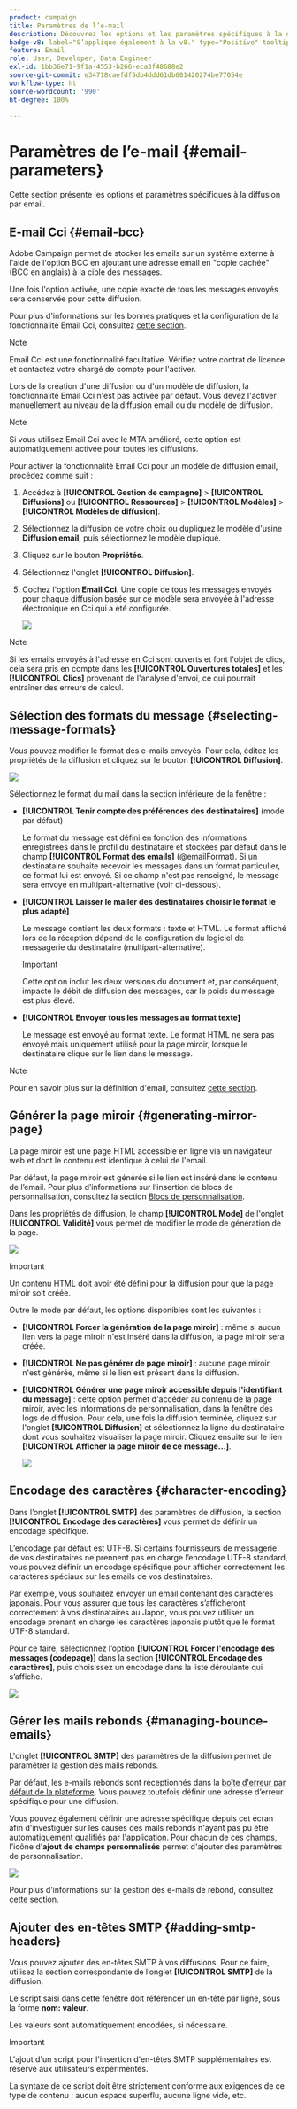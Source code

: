 ```yaml
---
product: campaign
title: Paramètres de l’e-mail
description: Découvrez les options et les paramètres spécifiques à la diffusion e-mail
badge-v8: label="S’applique également à la v8." type="Positive" tooltip="S’applique également à Campaign v8."
feature: Email
role: User, Developer, Data Engineer
exl-id: 1bb36e71-9f1a-4553-b266-eca3f48688e2
source-git-commit: e34718caefdf5db4ddd61db601420274be77054e
workflow-type: ht
source-wordcount: '990'
ht-degree: 100%

---
```


# Paramètres de l’e-mail {#email-parameters}

Cette section présente les options et paramètres spécifiques à la diffusion par email.

## E-mail Cci {#email-bcc}

Adobe Campaign permet de stocker les emails sur un système externe à l&#39;aide de l&#39;option BCC en ajoutant une adresse email en &quot;copie cachée&quot; (BCC en anglais) à la cible des messages.

Une fois l&#39;option activée, une copie exacte de tous les messages envoyés sera conservée pour cette diffusion.

Pour plus d&#39;informations sur les bonnes pratiques et la configuration de la fonctionnalité Email Cci, consultez [cette section](../../installation/using/email-archiving.md).

>[!NOTE]
>
>Email Cci est une fonctionnalité facultative. Vérifiez votre contrat de licence et contactez votre chargé de compte pour l&#39;activer.

Lors de la création d&#39;une diffusion ou d&#39;un modèle de diffusion, la fonctionnalité Email Cci n&#39;est pas activée par défaut. Vous devez l&#39;activer manuellement au niveau de la diffusion email ou du modèle de diffusion.

>[!NOTE]
>
>Si vous utilisez Email Cci avec le MTA amélioré, cette option est automatiquement activée pour toutes les diffusions.

Pour activer la fonctionnalité Email Cci pour un modèle de diffusion email, procédez comme suit :

1. Accédez à **[!UICONTROL Gestion de campagne]** > **[!UICONTROL Diffusions]** ou **[!UICONTROL Ressources]** > **[!UICONTROL Modèles]** > **[!UICONTROL Modèles de diffusion]**.
1. Sélectionnez la diffusion de votre choix ou dupliquez le modèle d&#39;usine **Diffusion email**, puis sélectionnez le modèle dupliqué.
1. Cliquez sur le bouton **Propriétés**.
1. Sélectionnez l&#39;onglet **[!UICONTROL Diffusion]**.
1. Cochez l&#39;option **Email Cci**. Une copie de tous les messages envoyés pour chaque diffusion basée sur ce modèle sera envoyée à l&#39;adresse électronique en Cci qui a été configurée.

   ![](assets/s_ncs_user_wizard_archiving.png)

>[!NOTE]
>
>Si les emails envoyés à l&#39;adresse en Cci sont ouverts et font l&#39;objet de clics, cela sera pris en compte dans les **[!UICONTROL Ouvertures totales]** et les **[!UICONTROL Clics]** provenant de l&#39;analyse d&#39;envoi, ce qui pourrait entraîner des erreurs de calcul.

## Sélection des formats du message {#selecting-message-formats}

Vous pouvez modifier le format des e-mails envoyés. Pour cela, éditez les propriétés de la diffusion et cliquez sur le bouton **[!UICONTROL Diffusion]**.

![](assets/s_ncs_user_wizard_email_param.png)

Sélectionnez le format du mail dans la section inférieure de la fenêtre :

* **[!UICONTROL Tenir compte des préférences des destinataires]** (mode par défaut)

  Le format du message est défini en fonction des informations enregistrées dans le profil du destinataire et stockées par défaut dans le champ **[!UICONTROL Format des emails]** (@emailFormat). Si un destinataire souhaite recevoir les messages dans un format particulier, ce format lui est envoyé. Si ce champ n&#39;est pas renseigné, le message sera envoyé en multipart-alternative (voir ci-dessous).

* **[!UICONTROL Laisser le mailer des destinataires choisir le format le plus adapté]**

  Le message contient les deux formats : texte et HTML. Le format affiché lors de la réception dépend de la configuration du logiciel de messagerie du destinataire (multipart-alternative).

  >[!IMPORTANT]
  >
  >Cette option inclut les deux versions du document et, par conséquent, impacte le débit de diffusion des messages, car le poids du message est plus élevé.

* **[!UICONTROL Envoyer tous les messages au format texte]**

  Le message est envoyé au format texte. Le format HTML ne sera pas envoyé mais uniquement utilisé pour la page miroir, lorsque le destinataire clique sur le lien dans le message.

>[!NOTE]
>
>Pour en savoir plus sur la définition d&#39;email, consultez [cette section](defining-the-email-content.md).

## Générer la page miroir {#generating-mirror-page}

La page miroir est une page HTML accessible en ligne via un navigateur web et dont le contenu est identique à celui de l&#39;email.

Par défaut, la page miroir est générée si le lien est inséré dans le contenu de l’email. Pour plus d’informations sur l’insertion de blocs de personnalisation, consultez la section [Blocs de personnalisation](personalization-blocks.md).

Dans les propriétés de diffusion, le champ **[!UICONTROL Mode]** de l&#39;onglet **[!UICONTROL Validité]** vous permet de modifier le mode de génération de la page.

![](assets/s_ncs_user_wizard_miror_page_mode.png)

>[!IMPORTANT]
>
>Un contenu HTML doit avoir été défini pour la diffusion pour que la page miroir soit créée.

Outre le mode par défaut, les options disponibles sont les suivantes :

* **[!UICONTROL Forcer la génération de la page miroir]** : même si aucun lien vers la page miroir n&#39;est inséré dans la diffusion, la page miroir sera créée.
* **[!UICONTROL Ne pas générer de page miroir]** : aucune page miroir n&#39;est générée, même si le lien est présent dans la diffusion.
* **[!UICONTROL Générer une page miroir accessible depuis l&#39;identifiant du message]** : cette option permet d&#39;accéder au contenu de la page miroir, avec les informations de personnalisation, dans la fenêtre des logs de diffusion. Pour cela, une fois la diffusion terminée, cliquez sur l&#39;onglet **[!UICONTROL Diffusion]** et sélectionnez la ligne du destinataire dont vous souhaitez visualiser la page miroir. Cliquez ensuite sur le lien **[!UICONTROL Afficher la page miroir de ce message...]**.

  ![](assets/s_ncs_user_wizard_miror_page_link.png)

## Encodage des caractères {#character-encoding}

Dans l’onglet **[!UICONTROL SMTP]** des paramètres de diffusion, la section **[!UICONTROL Encodage des caractères]** vous permet de définir un encodage spécifique.

L’encodage par défaut est UTF-8. Si certains fournisseurs de messagerie de vos destinataires ne prennent pas en charge l’encodage UTF-8 standard, vous pouvez définir un encodage spécifique pour afficher correctement les caractères spéciaux sur les emails de vos destinataires.

Par exemple, vous souhaitez envoyer un email contenant des caractères japonais. Pour vous assurer que tous les caractères s’afficheront correctement à vos destinataires au Japon, vous pouvez utiliser un encodage prenant en charge les caractères japonais plutôt que le format UTF-8 standard.

Pour ce faire, sélectionnez l’option **[!UICONTROL Forcer l&#39;encodage des messages (codepage)]** dans la section **[!UICONTROL Encodage des caractères]**, puis choisissez un encodage dans la liste déroulante qui s’affiche.

![](assets/s_ncs_user_email_del_properties_smtp_tab_encoding.png)

## Gérer les mails rebonds {#managing-bounce-emails}

L&#39;onglet **[!UICONTROL SMTP]** des paramètres de la diffusion permet de paramétrer la gestion des mails rebonds.

Par défaut, les e-mails rebonds sont réceptionnés dans la [boîte d&#39;erreur par défaut de la plateforme](../../installation/using/deploying-an-instance.md#parameters-for-delivered-emails-parameters-for-delivered-emails). Vous pouvez toutefois définir une adresse d’erreur spécifique pour une diffusion.

Vous pouvez également définir une adresse spécifique depuis cet écran afin d&#39;investiguer sur les causes des mails rebonds n&#39;ayant pas pu être automatiquement qualifiés par l&#39;application. Pour chacun de ces champs, l&#39;icône d&#39;**ajout de champs personnalisés** permet d&#39;ajouter des paramètres de personnalisation.

![](assets/s_ncs_user_email_del_properties_smtp_tab.png)

Pour plus d’informations sur la gestion des e-mails de rebond, consultez [cette section](understanding-delivery-failures.md#bounce-mail-management).

## Ajouter des en-têtes SMTP {#adding-smtp-headers}

Vous pouvez ajouter des en-têtes SMTP à vos diffusions. Pour ce faire, utilisez la section correspondante de l’onglet **[!UICONTROL SMTP]** de la diffusion.

Le script saisi dans cette fenêtre doit référencer un en-tête par ligne, sous la forme **nom: valeur**.

Les valeurs sont automatiquement encodées, si nécessaire.

>[!IMPORTANT]
>
>L&#39;ajout d&#39;un script pour l&#39;insertion d&#39;en-têtes SMTP supplémentaires est réservé aux utilisateurs expérimentés.
>
>La syntaxe de ce script doit être strictement conforme aux exigences de ce type de contenu : aucun espace superflu, aucune ligne vide, etc.
